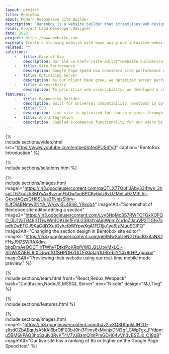 ```yaml
---
layout: project
title: BentoBox
about: Modern Responsive Site Builder
description: "BentoBox is a website builder that streamlines web design in just 15 minutes. As the project leader of the development and design team, I prioritized simplicity, functionality, and beautiful design to create a platform that meets the needs of busy site owners."
roles: Project Lead,Developer,Designer
date: 2022
project: https://www.website.com
excerpt: Create a stunning website with ease using our intuitive website builder that guarantees top-notch performance and SEO optimization.
related: ""
solutions:
    -   title: Ease of Use
        description: Our old <a href="/site-editor">website builder</a> had a major issue - clients were canceling after just 10 minutes due to its complexity. Using data analytics and customer support, we simplified the UI/UX and focused on key features to make it easier for everyone.
    -   title: Site Performance
        description: Google Page Speed now considers site performance when measuring SEO. To address this, we wrote our live site in native JavaScript without dependencies and optimized our CSS to prevent unnecessary loading. <a href="https://pagespeed.web.dev/report?url=https%3A%2F%2Ftemplatedemo.website.com%2Flanding-page" target="_blank">View real performance test.</a>
    -   title: Optimizing Server
        description: As our client base grew, we optimized server performance by implementing Cloudflare DNS, a reverse proxy with NGINX, cache-control, and a <a href="/file-manager">dedicated file server</a> for efficient media delivery.
    -   title: Accessibilty
        description: To prioritize web accessibility, we developed a custom script that generates safe color palettes, ensuring compatibility and avoiding issues on our application and live site.
features:
    -   title: Responsive Builder
        description: Built for universal compatibility, BentoBox is optimized for all devices, including mobile and tablet. With our in-house design language, <a href="/hotpot">Hot Pot</a>, the user interface and user experience are touch-friendly and easily adaptable across all platforms.
    -   title: SEO
        description: Live site is optimized for search engines through fully finished structured data and sitemaps. In addition, we educate our clients on utilizing Google Search Console and other platforms to help their website get discovered.
    -   title: App Integration
        description: Enabled e-commerce functionality for our users by integrating a <a href="/receipt-jar">store manager</a>. This allows for member management on protected pages or products within the store. Additionally, we've implemented web forms that allow site visitors to submit custom form submissions, which can then be managed by the site owners.
---
```


{%  
    include sections/video.html
        src="https://www.youtube.com/embed/bfedPUSdfy0"
        caption="BentoBox Introduction"
%}


{%  
    include sections/solutions.html
%}


{%  
    include sections/images.html
        image1="https://lh3.googleusercontent.com/qaQTLX77QufIJAby334twV_3hspLT67kolzhSMYsAx8vzmnFbGw1ouBPCKy6xU6vUZMeLa9ZM3L5j-GkxetAQzsQH8SUua31NnjsSlbrv-KJfOjABNmw0NYA_WVxylSL49n8_Y9xcb4"
        image1Alt="Screenshot of Bentobox site editor editing a section"
        image2="https://lh3.googleusercontent.com/Lyy5HpMc3S7RWTCFGxXOFQO_0lJ12aTB48j11TiwWm1OKUiefFrhLG39aYpiAiqWpmZcu1oZJauVP2TIGfe7apdhZwETOJ9KaCdjYXutGyhctbWYpwXqA1FD1jju1yo9jz7JuuSGlPQ"
        image2Alt="Changing the section design in Bentobox site editor"
        image3="https://lh3.googleusercontent.com/qe6MwSbUeNGL6udGkjfaNX2FHsJ9l7SWRAXdm-bkgDmAeQOCTIlrTWhy7DtktPoKRpfVWDJ2LUovMxLQl-ADWrX7iEEL9iXDbwpfGfSHPDH7DITEjXk3Jg1GBb-biYY4x8rHP_guuxw"
        image3Alt="Previewing their website using our real-time mobile mode preview."
%}

{%  
    include sections/team.html
        front="React,Redux,Webpack"
        back="Coldfusion,NodeJS,MSSQL Server"
        dev="Nicole"
        design="MJ,Ting"
%}

{%  
    include sections/features.html
%}

{%  
    include sections/images.html
        image1="https://lh3.googleusercontent.com/bJv2lvXQ8DtqokIJH2O-zIisdOZbAEqrJsA5kAl6brOIF03bJ0hi3Tims6xMvhjxDNi3gf_CWpTgx_FYdpmu5BM6kPAQ3hoSzuly3RvKT4V7yJBamQ1mPmGDH04vVn3vBSZJx_C18d8"
        image1Alt="Our live site has a ranking of 95 or higher on the Google Page Speed test"
%}